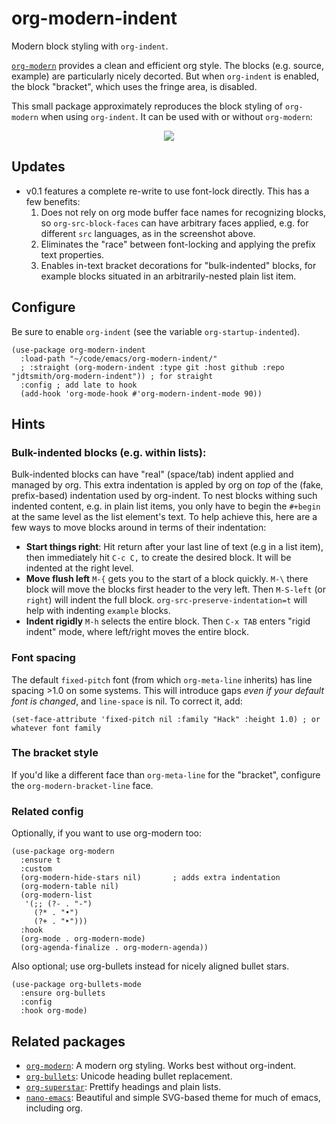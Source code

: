# org-modern-indent
Modern block styling with `org-indent`.

[`org-modern`](https://github.com/minad/org-modern) provides a clean and efficient org style.  The blocks (e.g. source, example) are particularly nicely decorted.  But when `org-indent` is enabled, the block "bracket", which uses the fringe area, is disabled.

This small package approximately reproduces the block styling of `org-modern` when using `org-indent`.  It can be used with or without `org-modern`:

<p align="center">
<img src=https://user-images.githubusercontent.com/93749/172964083-afafa737-3b54-4d9e-aaf0-9a4741fa085c.png>
</p>

## Updates

- v0.1 features a complete re-write to use font-lock directly.  This has a few benefits: 
  1. Does not rely on org mode buffer face names for recognizing
     blocks, so `org-src-block-faces` can have arbitrary faces
     applied, e.g. for different `src` languages, as in the screenshot
     above.
  2. Eliminates the "race" between font-locking and applying the prefix text properties.
  3. Enables in-text bracket decorations for "bulk-indented" blocks, for example blocks situated
     in an arbitrarily-nested plain list item.

## Configure

Be sure to enable `org-indent` (see the variable `org-startup-indented`).

```elisp
(use-package org-modern-indent
  :load-path "~/code/emacs/org-modern-indent/"
  ; :straight (org-modern-indent :type git :host github :repo "jdtsmith/org-modern-indent")) ; for straight
  :config ; add late to hook
  (add-hook 'org-mode-hook #'org-modern-indent-mode 90))
```

## Hints

### Bulk-indented blocks (e.g. within lists):

Bulk-indented blocks can have "real" (space/tab) indent applied and managed by org.  This extra indentation is appled by org on _top_ of the (fake, prefix-based) indentation used by org-indent.  To nest blocks withing such indented content, e.g. in plain list items, you only have to begin the `#+begin` at the same level as the list element's text.  To help achieve this, here are a few ways to move blocks around in terms of their indentation:

- **Start things right**: Hit return after your last line of text (e.g in a list item), then immediately hit `C-c C,` to create the desired block.  It will be indented at the right level.
- **Move flush left** `M-{` gets you to the start of a block quickly.  `M-\` there block will move the blocks first header to the very left.  Then `M-S-left` (or `right`) will indent the full block.  `org-src-preserve-indentation=t` will help with indenting `example` blocks.
- **Indent rigidly** `M-h` selects the entire block. Then `C-x TAB` enters "rigid indent" mode, where left/right moves the entire block.

### Font spacing

The default `fixed-pitch` font (from which `org-meta-line` inherits) has line spacing >1.0 on some systems. This will introduce gaps _even if your default font is changed_, and `line-space` is nil.  To correct it, add: 

```elisp
(set-face-attribute 'fixed-pitch nil :family "Hack" :height 1.0) ; or whatever font family
```
### The bracket style 

If you'd like a different face than `org-meta-line` for the "bracket", configure the `org-modern-bracket-line` face.

### Related config

Optionally, if you want to use org-modern too:

```elisp
(use-package org-modern
  :ensure t
  :custom
  (org-modern-hide-stars nil)		; adds extra indentation
  (org-modern-table nil)
  (org-modern-list 
   '(;; (?- . "-")
     (?* . "•")
     (?+ . "‣")))
  :hook
  (org-mode . org-modern-mode)
  (org-agenda-finalize . org-modern-agenda))
```

Also optional; use org-bullets instead for nicely aligned bullet stars. 

```elisp
(use-package org-bullets-mode
  :ensure org-bullets
  :config
  :hook org-mode)
```


## Related packages

- [`org-modern`](https://github.com/minad/org-modern): A modern org styling.  Works best without org-indent.
- [`org-bullets`](https://github.com/sabof/org-bullets/blob/master/org-bullets.el): Unicode heading bullet replacement.
- [`org-superstar`](https://github.com/integral-dw/org-superstar-mode): Prettify headings and plain lists.
- [`nano-emacs`](https://github.com/rougier/nano-emacs): Beautiful and simple SVG-based theme for much of emacs, including org. 
